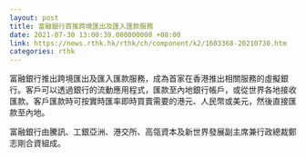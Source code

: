 ```yaml
---
layout: post
title: 富融銀行首推跨境匯出及匯入匯款服務
date: 2021-07-30 13:00:39.000000000 +08:00
link: https://news.rthk.hk/rthk/ch/component/k2/1603368-20210730.htm
categories: rthk
---
```


富融銀行推出跨境匯出及匯入匯款服務，成為首家在香港推出相關服務的虛擬銀行。客戶可以透過銀行的流動應用程式，匯款至內地銀行帳戶，或從世界各地接收匯款。客戶匯款時可按實時匯率即時買賣需要的港元、人民幣或美元，然後直接匯款至內地。 

富融銀行由騰訊、工銀亞洲、港交所、高瓴資本及新世界發展副主席兼行政總裁鄭志剛合資組成。
